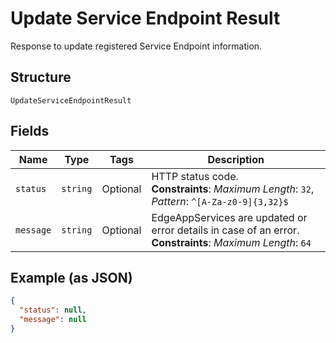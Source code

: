 
# Update Service Endpoint Result

Response to update registered Service Endpoint information.

## Structure

`UpdateServiceEndpointResult`

## Fields

| Name | Type | Tags | Description |
|  --- | --- | --- | --- |
| `status` | `string` | Optional | HTTP status code.<br>**Constraints**: *Maximum Length*: `32`, *Pattern*: `^[A-Za-z0-9]{3,32}$` |
| `message` | `string` | Optional | EdgeAppServices are updated or error details in case of an error.<br>**Constraints**: *Maximum Length*: `64` |

## Example (as JSON)

```json
{
  "status": null,
  "message": null
}
```

